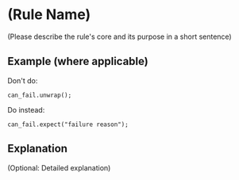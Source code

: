 # (Rule Name)

(Please describe the rule's core and its purpose in a short sentence)

## Example (where applicable)

Don't do:

```rust,ignore
can_fail.unwrap();
```

Do instead:

```rust,ignore
can_fail.expect("failure reason");
```

## Explanation

(Optional: Detailed explanation)
